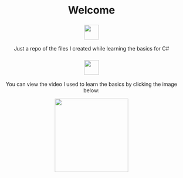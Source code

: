 <div align="center">

# Welcome

<div align="center">
  
### <img src="https://img.shields.io/badge/c%23-%23239120.svg?style=for-the-badge&logo=c-sharp&logoColor=white" height="40px">
Just a repo of the files I created while learning the basics for C#
  
### <img src="https://img.shields.io/badge/YouTube-%23FF0000.svg?style=for-the-badge&logo=YouTube&logoColor=white" height="40px">
You can view the video I used to learn the basics by clicking the image below:  

[<img src="https://img.youtube.com/vi/UKaZ2S4AJAA/0.jpg" height="200px">](https://www.youtube.com/watch?v=UKaZ2S4AJAA)
  
</div>
